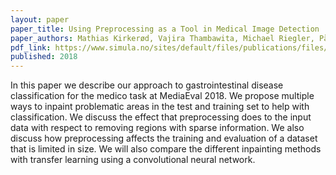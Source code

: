 ```yaml
---
layout: paper
paper_title: Using Preprocessing as a Tool in Medical Image Detection
paper_authors: Mathias Kirkerød, Vajira Thambawita, Michael Riegler, Pål Halvorsen
pdf_link: https://www.simula.no/sites/default/files/publications/files/mediaeval_18_paper_17_1.pdf
published: 2018
---
```


In this paper we describe our approach to gastrointestinal disease classification for the medico task at MediaEval 2018. We propose multiple ways to inpaint problematic areas in the test and training set to help with classification. We discuss the effect that preprocessing does to the input data with respect to removing regions with sparse information. We also discuss how preprocessing affects the training and evaluation of a dataset that is limited in size. We will also compare the different inpainting methods with transfer learning using a convolutional neural network.